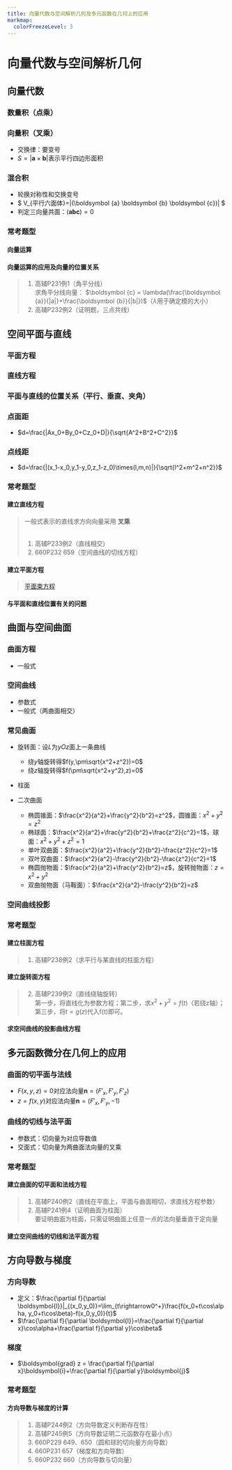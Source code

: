 ```yaml
---
title: 向量代数与空间解析几何及多元函数在几何上的应用
markmap:
  colorFreezeLevel: 3
---
```


# 向量代数与空间解析几何
## 向量代数
### 数量积（点乘）
### 向量积（叉乘）
- 交换律：要变号
- $S=|\boldsymbol {a} \times \boldsymbol {b}|$表示平行四边形面积
### 混合积
- 轮换对称性和交换变号
- $ V_{平行六面体}=|(\boldsymbol {a} \boldsymbol {b} \boldsymbol {c})| $
- 判定三向量共面：$(\boldsymbol {a} \boldsymbol {b} \boldsymbol {c})=0$

### 常考题型
#### 向量运算

#### 向量运算的应用及向量的位置关系
> 1. 高辅P231例1（角平分线）<br>
> 求角平分线向量： $\boldsymbol {c} = \lambda(\frac{\boldsymbol {a}}{|a|}+\frac{\boldsymbol {b}}{|b|})$（$\lambda$用于确定模的大小）
> 2. 高辅P232例2（证明题，三点共线）

## 空间平面与直线
### 平面方程

### 直线方程

### 平面与直线的位置关系（平行、垂直、夹角）

### 点面距
- $d=\frac{|Ax_0+By_0+Cz_0+D|}{\sqrt{A^2+B^2+C^2}}$

### 点线距
- $d=\frac{|(x_1-x_0,y_1-y_0,z_1-z_0)\times(l,m,n)|}{\sqrt{l^2+m^2+n^2}}$

### 常考题型
#### 建立直线方程
> 一般式表示的直线求方向向量采用 __叉乘__<br><br>
> 1. 高辅P233例2（直线相交）
> 2. 660P232 659（空间曲线的切线方程）

#### 建立平面方程
> [平面束方程](https://www.bilibili.com/video/BV13j411b7PE/?spm_id_from=333.337.search-card.all.click&vd_source=0f675bd8d9f836748979b9492a924e4f)

#### 与平面和直线位置有关的问题

## 曲面与空间曲面
### 曲面方程
- 一般式

### 空间曲线
- 参数式
- 一般式（两曲面相交）

### 常见曲面
- 旋转面：设$L$为$yOz$面上一条曲线
    - 绕$y$轴旋转得$f(y,\pm\sqrt{x^2+z^2})=0$
    - 绕$z$轴旋转得$f(\pm\sqrt{x^2+y^2},z)=0$

- 柱面
- 二次曲面
  - 椭圆锥面：$\frac{x^2}{a^2}+\frac{y^2}{b^2}=z^2$，圆锥面：$x^2+y^2=z^2$
  - 椭球面：$\frac{x^2}{a^2}+\frac{y^2}{b^2}+\frac{z^2}{c^2}=1$，球面：$x^2+y^2+z^2=1$
  - 单叶双曲面：$\frac{x^2}{a^2}+\frac{y^2}{b^2}-\frac{z^2}{c^2}=1$
  - 双叶双曲面：$\frac{x^2}{a^2}-\frac{y^2}{b^2}-\frac{z^2}{c^2}=1$
  - 椭圆抛物面：$\frac{x^2}{a^2}+\frac{y^2}{b^2}=z$，旋转抛物面：$z=x^2+y^2$
  - 双曲抛物面（马鞍面）：$\frac{x^2}{a^2}-\frac{y^2}{b^2}=z$

### 空间曲线投影

### 常考题型
#### 建立柱面方程
> 1. 高辅P238例2（求平行与某直线的柱面方程）

#### 建立旋转面方程
> 2. 高辅P239例2（直线绕轴旋转）<br>
> 第一步，将直线化为参数方程；第二步，求$x^2+y^2=f(t)$（若绕z轴）；第三步，将$t=g(z)$代入f(t)即可。

#### 求空间曲线的投影曲线方程

## 多元函数微分在几何上的应用
### 曲面的切平面与法线
- $F(x,y,z)=0$对应法向量$\boldsymbol {n}=(F'_x,F'_y,F'_z)$
- $z=f(x,y)$对应法向量$\boldsymbol {n}=(F'_x,F'_y,-1)$

### 曲线的切线与法平面
- 参数式：切向量为对应导数值
- 交面式：切向量为两曲面法向量的叉乘

### 常考题型
#### 建立曲面的切平面和法线方程
> 1. 高辅P240例2（直线在平面上，平面与曲面相切，求直线方程参数） 
> 2. 高辅P241例4（证明曲面为柱面）<br>
> 要证明曲面为柱面，只需证明曲面上任意一点的法向量垂直于定向量

#### 建立空间曲线的切线和法平面方程

## 方向导数与梯度
### 方向导数
- 定义：$\frac{\partial f}{\partial \boldsymbol{l}}|_{(x_0,y_0)}=\lim_{t\rightarrow0^+}\frac{f(x_0+t\cos\alpha, y_0+t\cos\beta)-f(x_0,y_0)}{t}$
- $\frac{\partial f}{\partial \boldsymbol{l}}=\frac{\partial f}{\partial x}\cos\alpha+\frac{\partial f}{\partial y}\cos\beta$

### 梯度
- $\boldsymbol{grad} z = \frac{\partial f}{\partial x}\boldsymbol{i}+\frac{\partial f}{\partial y}\boldsymbol{j}$

### 常考题型
#### 方向导数与梯度的计算
> 1. 高辅P244例2（方向导数定义判断存在性）
> 2. 高辅P245例5（方向导数证明二元函数存在最小点）
> 3. 660P229 649、650（圆和球的切向量方向导数）
> 4. 660P231 657（梯度和方向导数）
> 5. 660P232 660（方向导数与切向量）
